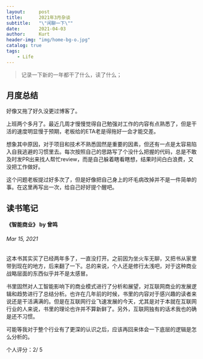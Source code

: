 ```yaml
---
layout:     post
title:      2021年3月杂谈
subtitle:   "\"闲聊一下\""
date:       2021-04-03
author:     Kurt
header-img: "img/home-bg-o.jpg"
catalog: true
tags:
    - Life
---
```


> 记录一下新的一年都干了什么，读了什么；

## 月度总结

好像又拖了好久没更过博客了。

上班两个多月了。最近几周才慢慢觉得自己勉强对工作的内容有点熟悉了，但是干活的速度明显慢于预期，老板给的ETA老是得拖好一会才能交差。

想象其中原因，对于项目和技术不熟悉固然是重要的因素，但还有一点是太容易陷入自我逃避的习惯里去。每次按照自己的思路写了个没什么把握的代码，总是不敢及时发PR出来找人帮忙review，而是自己躲着瞎看瞎想，结果时间白白浪费，又没把工作做好。

这个问题老板提过好多次了，但是好像把自己身上的坏毛病改掉并不是一件简单的事。在这里再写出一次，给自己好好提个醒吧。



## 读书笔记

#### 《智能商业》  by 曾鸣

###### Mar 15, 2021

这本书其实买了已经两年多了，一直没打开。之前因为坐火车无聊，又把书从家里带到现在的地方，后来翻了一下。总的来说，个人还是修行太浅吧，对于这种商业战略层面的东西似乎并不是太感冒。

书里固然对人工智能影响下的商业模式进行了分析和展望，对互联网商业的发展逻辑和趋势进行了总结分析。也许在几年前的时候，书里的内容对于感兴趣的读者来说还是干活满满的。但是在互联网行业飞速发展的今天，尤其是对于本就在互联网行业的人来说，书里的理论也许并不算新鲜了。另外，互联网独有的话术我也的确是还不习惯。

可能等我对于整个行业有了更深的认识之后，应该再回来体会一下底层的逻辑是怎么分析的。

个人评分：2/ 5
